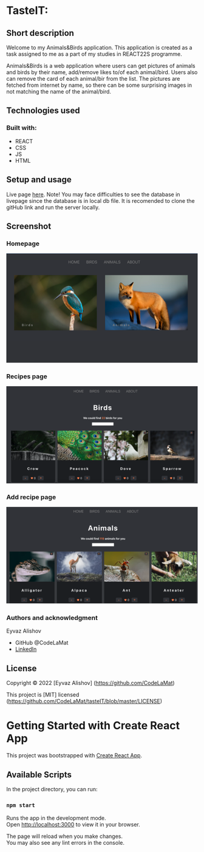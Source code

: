 # TasteIT:

## Short description

Welcome to my Animals&Birds application. This application is created as a task assigned to me as a part of my studies in REACT22S programme.

Animals&Birds is a web application where users can get pictures of animals and birds by their name, add/remove likes to/of each animal/bird. Users also can remove the card of each animal/bir from the list. The pictures are fetched from internet by name, so there can be some surprising images in not matching the name of the animal/bird.

## Technologies used

### Built with:

- REACT
- CSS
- JS
- HTML

## Setup and usage

Live page [here](https://codelamat.github.io/tasteIT/). Note! You may face difficulties to see the database in livepage since the database is in local db file. It is recomended to clone the gitHub link and run the server locally.

## Screenshot

### Homepage

![ScreenShot](./src/assets/ScreenShots/1.png)

### Recipes page

![ScreenShot](./src/assets/ScreenShots/2.png)

### Add recipe page

![ScreenShot](./src/assets/ScreenShots/3.png)

### Authors and acknowledgment

Eyvaz Alishov

- GitHub @CodeLaMat
- [LinkedIn](https://www.linkedin.com/in/eyvaz-alishov-54361054/)

## License

Copyright © 2022 [Eyvaz Alishov] (https://github.com/CodeLaMat)

This project is [MIT] licensed (https://github.com/CodeLaMat/tasteIT/blob/master/LICENSE)

# Getting Started with Create React App

This project was bootstrapped with [Create React App](https://github.com/facebook/create-react-app).

## Available Scripts

In the project directory, you can run:

### `npm start`

Runs the app in the development mode.\
Open [http://localhost:3000](http://localhost:3000) to view it in your browser.

The page will reload when you make changes.\
You may also see any lint errors in the console.
